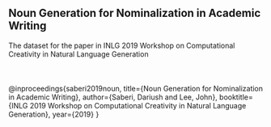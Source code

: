 ## Noun Generation for Nominalization in Academic Writing 
The dataset for the paper in INLG 2019 Workshop on Computational Creativity in Natural Language Generation
<br>
<br>
<br>
<br>
@inproceedings{saberi2019noun,
title={Noun Generation for Nominalization in Academic Writing},
author={Saberi, Dariush and Lee, John},
booktitle={INLG 2019 Workshop on Computational Creativity in Natural Language Generation},
year={2019}
}

